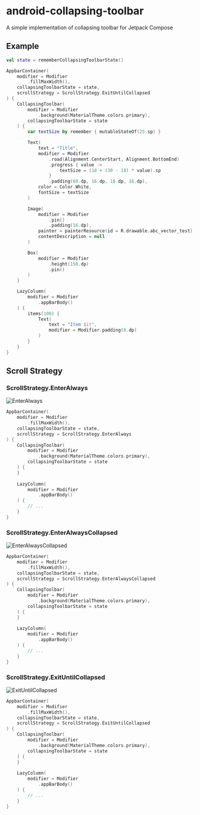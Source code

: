 # android-collapsing-toolbar
A simple implementation of collapsing toolbar for Jetpack Compose

## Example
```kotlin
val state = rememberCollapsingToolbarState()

AppbarContainer(
	modifier = Modifier
		.fillMaxWidth(),
	collapsingToolbarState = state,
	scrollStrategy = ScrollStrategy.ExitUntilCollapsed
) {
	CollapsingToolbar(
		modifier = Modifier
			.background(MaterialTheme.colors.primary),
		collapsingToolbarState = state
	) {
		var textSize by remember { mutableStateOf(25.sp) }

		Text(
			text = "Title",
			modifier = Modifier
				.road(Alignment.CenterStart, Alignment.BottomEnd)
				.progress { value ->
					textSize = (18 + (30 - 18) * value).sp
				}
				.padding(60.dp, 16.dp, 16.dp, 16.dp),
			color = Color.White,
			fontSize = textSize
		)

		Image(
			modifier = Modifier
				.pin()
				.padding(16.dp),
			painter = painterResource(id = R.drawable.abc_vector_test),
			contentDescription = null
		)

		Box(
			modifier = Modifier
				.height(150.dp)
				.pin()
		)
	}

	LazyColumn(
		modifier = Modifier
			.appBarBody()
	) {
		items(100) {
			Text(
				text = "Item $it",
				modifier = Modifier.padding(8.dp)
			)
		}
	}
}
```

## Scroll Strategy
### ScrollStrategy.EnterAlways
![EnterAlways](img/enter-always.gif)

```kotlin
AppbarContainer(
	modifier = Modifier
		.fillMaxWidth(),
	collapsingToolbarState = state,
	scrollStrategy = ScrollStrategy.EnterAlways
) {
	CollapsingToolbar(
		modifier = Modifier
			.background(MaterialTheme.colors.primary),
		collapsingToolbarState = state
	) {
	}
	
	LazyColumn(
		modifier = Modifier
			.appBarBody()
	) {
		// ...
	}
}
```

### ScrollStrategy.EnterAlwaysCollapsed
![EnterAlwaysCollapsed](img/enter-always-collapsed.gif)

```kotlin
AppbarContainer(
	modifier = Modifier
		.fillMaxWidth(),
	collapsingToolbarState = state,
	scrollStrategy = ScrollStrategy.EnterAlwaysCollapsed
) {
	CollapsingToolbar(
		modifier = Modifier
			.background(MaterialTheme.colors.primary),
		collapsingToolbarState = state
	) {
	}
	
	LazyColumn(
		modifier = Modifier
			.appBarBody()
	) {
		// ...
	}
}
```

### ScrollStrategy.ExitUntilCollapsed
![ExitUntilCollapsed](img/exit-until-collapsed.gif)

```kotlin
AppbarContainer(
	modifier = Modifier
		.fillMaxWidth(),
	collapsingToolbarState = state,
	scrollStrategy = ScrollStrategy.ExitUntilCollapsed
) {
	CollapsingToolbar(
		modifier = Modifier
			.background(MaterialTheme.colors.primary),
		collapsingToolbarState = state
	) {
	}
	
	LazyColumn(
		modifier = Modifier
			.appBarBody()
	) {
		// ...
	}
}
```
